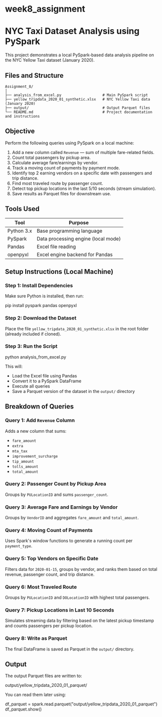 # week8_assignment
#  NYC Taxi Dataset Analysis using PySpark 

This project demonstrates a local PySpark-based data analysis pipeline on the NYC Yellow Taxi dataset (January 2020).

##  Files and Structure

```
Assignment_8/
│
├── analysis_from_excel.py                   # Main PySpark script
├── yellow_tripdata_2020_01_synthetic.xlsx   # NYC Yellow Taxi data (January 2020)
├── output/                                  # Output Parquet files 
└── README.md                                # Project documentation and instructions
```

##  Objective

Perform the following queries using PySpark on a local machine:

1. Add a new column called `Revenue` — sum of multiple fare-related fields.
2. Count total passengers by pickup area.
3. Calculate average fare/earnings by vendor.
4. Track a moving count of payments by payment mode.
5. Identify top 2 earning vendors on a specific date with passengers and trip distance.
6. Find most traveled route by passenger count.
7. Detect top pickup locations in the last 5/10 seconds (stream simulation).
8. Save results as Parquet files for downstream use.


## Tools Used

| Tool         | Purpose                            |
|--------------|-------------------------------------|
| Python 3.x   | Base programming language           |
| PySpark      | Data processing engine (local mode) |
| Pandas       | Excel file reading                  |
| openpyxl     | Excel engine backend for Pandas     |



##  Setup Instructions (Local Machine)

### Step 1: Install Dependencies

Make sure Python is installed, then run:

pip install pyspark pandas openpyxl


### Step 2: Download the Dataset

Place the file `yellow_tripdata_2020_01_synthetic.xlsx` in the root folder (already included if cloned).

### Step 3: Run the Script

python analysis_from_excel.py


This will:

- Load the Excel file using Pandas
- Convert it to a PySpark DataFrame
- Execute all queries
- Save a Parquet version of the dataset in the `output/` directory



##  Breakdown of Queries

###  Query 1: Add `Revenue` Column
Adds a new column that sums:
- `fare_amount`
- `extra`
- `mta_tax`
- `improvement_surcharge`
- `tip_amount`
- `tolls_amount`
- `total_amount`

###  Query 2: Passenger Count by Pickup Area
Groups by `PULocationID` and sums `passenger_count`.

###  Query 3: Average Fare and Earnings by Vendor
Groups by `VendorID` and aggregates `fare_amount` and `total_amount`.

###  Query 4: Moving Count of Payments
Uses Spark's window functions to generate a running count per `payment_type`.

###  Query 5: Top Vendors on Specific Date
Filters data for `2020-01-15`, groups by vendor, and ranks them based on total revenue, passenger count, and trip distance.

###  Query 6: Most Traveled Route
Groups by `PULocationID` and `DOLocationID` with highest total passengers.

###  Query 7: Pickup Locations in Last 10 Seconds
Simulates streaming data by filtering based on the latest pickup timestamp and counts passengers per pickup location.

###  Query 8: Write as Parquet
The final DataFrame is saved as Parquet in the `output/` directory.


##  Output

The output Parquet files are written to:


output/yellow_tripdata_2020_01_parquet/


You can read them later using:

df_parquet = spark.read.parquet("output/yellow_tripdata_2020_01_parquet")
df_parquet.show()








